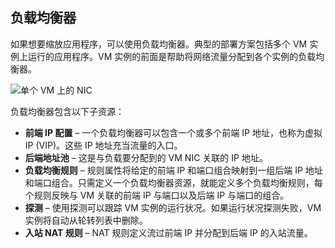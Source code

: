 ## 负载均衡器
如果想要缩放应用程序，可以使用负载均衡器。典型的部署方案包括多个 VM 实例上运行的应用程序。VM 实例的前面是帮助将网络流量分配到各个实例的负载均衡器。

![单个 VM 上的 NIC](./media/resource-groups-networking/Figure5.png)

负载均衡器包含以下子资源：

- **前端 IP 配置** – 一个负载均衡器可以包含一个或多个前端 IP 地址，也称为虚拟 IP (VIP)。这些 IP 地址充当流量的入口。 
- **后端地址池** – 这是与负载要分配到的 VM NIC 关联的 IP 地址。
- **负载均衡规则** – 规则属性将给定的前端 IP 和端口组合映射到一组后端 IP 地址和端口组合。只需定义一个负载均衡器资源，就能定义多个负载均衡规则，每个规则反映与 VM 关联的前端 IP 与端口以及后端 IP 与端口的组合。 
- **探测** – 使用探测可以跟踪 VM 实例的运行状况。如果运行状况探测失败，VM 实例将自动从轮转列表中删除。
- **入站 NAT 规则** – NAT 规则定义流过前端 IP 并分配到后端 IP 的入站流量。

<!---HONumber=76-->